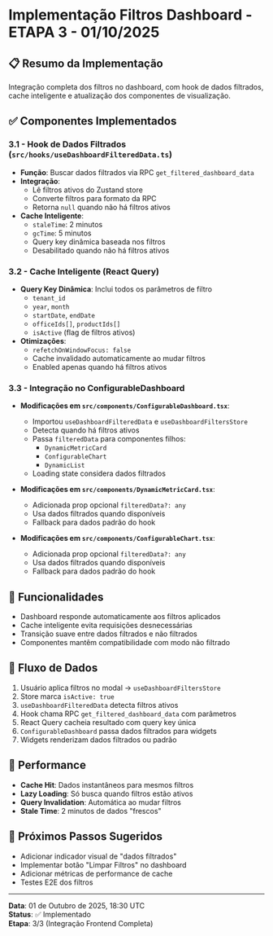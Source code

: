 # Implementação Filtros Dashboard - ETAPA 3 - 01/10/2025

## 📋 Resumo da Implementação
Integração completa dos filtros no dashboard, com hook de dados filtrados, cache inteligente e atualização dos componentes de visualização.

## ✅ Componentes Implementados

### 3.1 - Hook de Dados Filtrados (`src/hooks/useDashboardFilteredData.ts`)
- **Função**: Buscar dados filtrados via RPC `get_filtered_dashboard_data`
- **Integração**: 
  - Lê filtros ativos do Zustand store
  - Converte filtros para formato da RPC
  - Retorna `null` quando não há filtros ativos
- **Cache Inteligente**:
  - `staleTime`: 2 minutos
  - `gcTime`: 5 minutos
  - Query key dinâmica baseada nos filtros
  - Desabilitado quando não há filtros ativos

### 3.2 - Cache Inteligente (React Query)
- **Query Key Dinâmica**: Inclui todos os parâmetros de filtro
  - `tenant_id`
  - `year`, `month`
  - `startDate`, `endDate`
  - `officeIds[]`, `productIds[]`
  - `isActive` (flag de filtros ativos)
- **Otimizações**:
  - `refetchOnWindowFocus: false`
  - Cache invalidado automaticamente ao mudar filtros
  - Enabled apenas quando há filtros ativos

### 3.3 - Integração no ConfigurableDashboard
- **Modificações em `src/components/ConfigurableDashboard.tsx`**:
  - Importou `useDashboardFilteredData` e `useDashboardFiltersStore`
  - Detecta quando há filtros ativos
  - Passa `filteredData` para componentes filhos:
    - `DynamicMetricCard`
    - `ConfigurableChart`
    - `DynamicList`
  - Loading state considera dados filtrados

- **Modificações em `src/components/DynamicMetricCard.tsx`**:
  - Adicionada prop opcional `filteredData?: any`
  - Usa dados filtrados quando disponíveis
  - Fallback para dados padrão do hook

- **Modificações em `src/components/ConfigurableChart.tsx`**:
  - Adicionada prop opcional `filteredData?: any`
  - Usa dados filtrados quando disponíveis
  - Fallback para dados padrão do hook

## 🎯 Funcionalidades
- Dashboard responde automaticamente aos filtros aplicados
- Cache inteligente evita requisições desnecessárias
- Transição suave entre dados filtrados e não filtrados
- Componentes mantêm compatibilidade com modo não filtrado

## 🔄 Fluxo de Dados
1. Usuário aplica filtros no modal → `useDashboardFiltersStore`
2. Store marca `isActive: true`
3. `useDashboardFilteredData` detecta filtros ativos
4. Hook chama RPC `get_filtered_dashboard_data` com parâmetros
5. React Query cacheia resultado com query key única
6. `ConfigurableDashboard` passa dados filtrados para widgets
7. Widgets renderizam dados filtrados ou padrão

## 🚀 Performance
- **Cache Hit**: Dados instantâneos para mesmos filtros
- **Lazy Loading**: Só busca quando filtros estão ativos
- **Query Invalidation**: Automática ao mudar filtros
- **Stale Time**: 2 minutos de dados "frescos"

## 📝 Próximos Passos Sugeridos
- Adicionar indicador visual de "dados filtrados"
- Implementar botão "Limpar Filtros" no dashboard
- Adicionar métricas de performance de cache
- Testes E2E dos filtros

---
**Data**: 01 de Outubro de 2025, 18:30 UTC  
**Status**: ✅ Implementado  
**Etapa**: 3/3 (Integração Frontend Completa)
